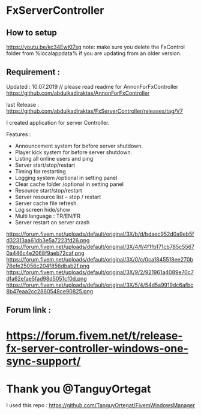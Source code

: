 # FxServerController

## How to setup
https://youtu.be/kc34EwKI7sg
note:
make sure you delete the FxControl folder from %localappdata% if you are updating from an older version.

## Requirement :
Updated : 10.07.2019 // please read readme for AnnonForFxController
https://github.com/abdulkadiraktas/AnnonForFxController

last Release : https://github.com/abdulkadiraktas/FxServerController/releases/tag/V7

I created application for server Controller. 

Features :

- Announcement system for before server shutdown.
- Player kick system for before server shutdown.
- Listing all online users and ping
- Server start/stop/restart
- Timing for restarting
- Logging system /optional in setting panel
- Clear cache folder /optional in setting panel
- Resource start/stop/restart
- Server resource list – stop / restart
- Server cache file refresh.
- Log screen hide/show
- Multi language : TR/EN/FR
- Server restart on server crash


https://forum.fivem.net/uploads/default/original/3X/b/d/bdaec952d0a9eb5fd32313aa61db3e5a7223fd26.png
https://forum.fivem.net/uploads/default/original/3X/4/f/4f1fb171cb785c55670a446c4e2068f9aeb72caf.png
https://forum.fivem.net/uploads/default/original/3X/0/c/0ca1845518ee270b78efe25056c204f856dbab2f.png
https://forum.fivem.net/uploads/default/original/3X/9/2/921961a4089e70c7dfa62efae5fad98d5051cf0d.png
https://forum.fivem.net/uploads/default/original/3X/5/4/54d5a9919dc6afbc8b47eaa2cc2860548ce90825.png
 

## Forum link : 
# https://forum.fivem.net/t/release-fx-server-controller-windows-one-sync-support/

# Thank you @TanguyOrtegat

I used this repo : https://github.com/TanguyOrtegat/FivemWindowsManager
